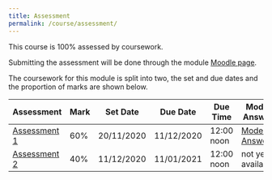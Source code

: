 ```yaml
---
title: Assessment
permalink: /course/assessment/
---
```


This course is 100% assessed by coursework.

Submitting the assessment will be done through the module [Moodle page](moodle.yorksj.ac.uk/).

The coursework for this module is split into two, the set and due dates and the proportion of marks are shown below.

| Assessment                     | Mark | Set Date   | Due Date   | Due Time | Model Answer |
| ------------                   |----- | ---------  | ---------  | -------- | ------------ |
| [Assessment 1](../assessment1) | 60%  | 20/11/2020 | 11/12/2020 | 12:00 noon | [Model Answer](../assessment1-model)
| [Assessment 2](../assessment2) | 40%  | 11/12/2020 | 11/01/2021 | 12:00 noon | not yet available |
